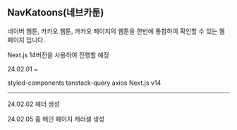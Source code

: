 ## NavKatoons(네브카툰)

네이버 웹툰, 카카오 웹툰, 카카오 페이지의 웹툰을 한번에 통합하여 확인할 수 있는 웹페이지 입니다.

Next.js 14버전을 사용하여 진행할 예정

24.02.01 ~

styled-components
tanstack-query
axios
Next.js v14

---

24.02.02
헤더 생성

24.02.05
홈 메인 페이지 캐러셀 생성
